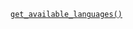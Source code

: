 <p><code><a href="https://developer.wordpress.org/reference/functions/get_available_languages/">get_available_languages()</a></code></p>
